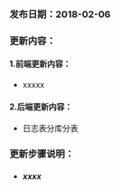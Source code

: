 ### 发布日期：2018-02-06

### 更新内容：

#### 1.前端更新内容：

* xxxxx

#### 2.后端更新内容：

* 日志表分库分表

### 更新步骤说明：

* ##### xxxx



